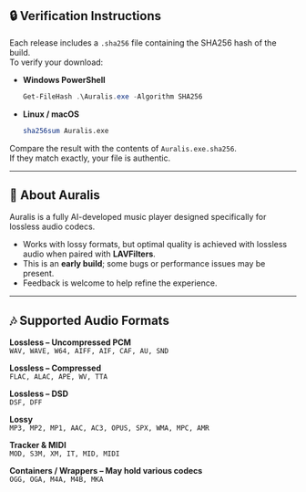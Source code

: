 ## 🔒 Verification Instructions

Each release includes a `.sha256` file containing the SHA256 hash of the build.  
To verify your download:

- **Windows PowerShell**  
  ```powershell
  Get-FileHash .\Auralis.exe -Algorithm SHA256
  ```
- **Linux / macOS**  
  ```bash
  sha256sum Auralis.exe
  ```

Compare the result with the contents of `Auralis.exe.sha256`.  
If they match exactly, your file is authentic.

---

## 🎵 About Auralis

Auralis is a fully AI-developed music player designed specifically for lossless audio codecs.

- Works with lossy formats, but optimal quality is achieved with lossless audio when paired with **LAVFilters**.  
- This is an **early build**; some bugs or performance issues may be present.  
- Feedback is welcome to help refine the experience.

---

## 🎶 Supported Audio Formats

**Lossless – Uncompressed PCM**  
`WAV, WAVE, W64, AIFF, AIF, CAF, AU, SND`

**Lossless – Compressed**  
`FLAC, ALAC, APE, WV, TTA`

**Lossless – DSD**  
`DSF, DFF`

**Lossy**  
`MP3, MP2, MP1, AAC, AC3, OPUS, SPX, WMA, MPC, AMR`

**Tracker & MIDI**  
`MOD, S3M, XM, IT, MID, MIDI`

**Containers / Wrappers – May hold various codecs**  
`OGG, OGA, M4A, M4B, MKA`
